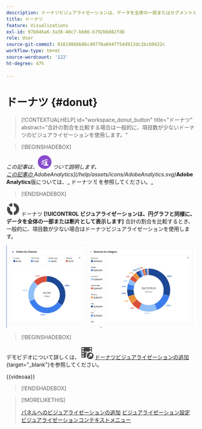 ```yaml
---
description: ドーナツビジュアライゼーションは、データを全体の一部またはセグメントとして表示します。
title: ドーナツ
feature: Visualizations
exl-id: 97b846a6-3a38-48c7-b686-b792bb882fdb
role: User
source-git-commit: 0101986bb86c49776a044f754d912dc1bcb9422c
workflow-type: tm+mt
source-wordcount: '122'
ht-degree: 47%

---
```


# ドーナツ {#donut}

<!-- markdownlint-disable MD034 -->

>[!CONTEXTUALHELP]
>id="workspace_donut_button"
>title="ドーナツ"
>abstract="合計の割合を比較する場合は一般的に、項目数が少ないドーナツのビジュアライゼーションを使用します。"

<!-- markdownlint-enable MD034 -->


>[!BEGINSHADEBOX]

_この記事は、![CustomerJourneyAnalytics_ _**Customer Journey Analytics** のドーナツビジュアライゼーション ](/help/assets/icons/CustomerJourneyAnalytics.svg) ついて説明します。_<br/>_[ この記事の ](https://experienceleague.adobe.com/en/docs/analytics/analyze/analysis-workspace/visualizations/donut)AdobeAnalytics](/help/assets/icons/AdobeAnalytics.svg)_**Adobe Analytics**版については、_ ドーナツ ![ を参照してください。_

>[!ENDSHADEBOX]


![ グラフドーナツ ](/help/assets/icons/GraphDonut.svg) ドーナツ **[!UICONTROL ビジュアライゼーションは、円グラフと同様に、データを全体の一部または断片として表示します]** 合計の割合を比較するとき、一般的に、項目数が少ない場合はドーナツビジュアライゼーションを使用します。

![ データを全体の一部またはセグメントとして表示するドーナツグラフ。](assets/donut.png)


>[!BEGINSHADEBOX]

デモビデオについて詳しくは、![VideoCheckedOut](/help/assets/icons/VideoCheckedOut.svg) [ドーナツビジュアライゼーションの追加](https://video.tv.adobe.com/v/334309/?quality=12&learn=on){target="_blank"}を参照してください。

{{videoaa}}

>[!ENDSHADEBOX]


>[!MORELIKETHIS]
>
>[パネルへのビジュアライゼーションの追加](/help/analysis-workspace/visualizations/freeform-analysis-visualizations.md#add-visualizations-to-a-panel)
>[ビジュアライゼーション設定](/help/analysis-workspace/visualizations/freeform-analysis-visualizations.md#settings)
>[ビジュアライゼーションコンテキストメニュー](/help/analysis-workspace/visualizations/freeform-analysis-visualizations.md#context-menu)
>


